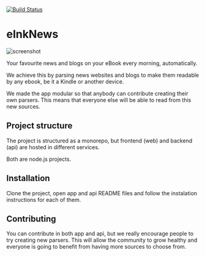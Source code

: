 [![Build Status](https://travis-ci.org/MrPolymath/eInkNews.svg?branch=master)](https://travis-ci.org/MrPolymath/eInkNews)

# eInkNews

![screenshot](http://i.imgur.com/aG9MBZd.png)

Your favourite news and blogs on your eBook every morning, automatically.

We achieve this by parsing news websites and blogs to make them readable by any ebook, be it a Kindle or another device.

We made the app modular so that anybody can contribute creating their own parsers. 
This means that everyone else will be able to read from this new sources.

## Project structure

The project is structured as a monorepo, but frontend (web) and backend (api) are hosted in different services.

Both are node.js projects.

## Installation

Clone the project, open app and api README files and follow the instalation instructions for each of them.

## Contributing

You can contribute in both app and api, but we really encourage people to try creating new parsers. 
This will allow the community to grow healthy and everyone is going to benefit from having more sources to choose from.



